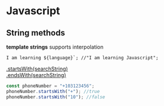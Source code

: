 # Javascript 

## String methods

**template strings** supports interpolation
```
I am learning ${language}`; //"I am learning Javascript"; 
```

[.startsWith(searchString)](https://developer.mozilla.org/en-US/docs/Web/JavaScript/Reference/Global_Objects/String/startsWith)\
[.endsWith(searchString)](https://developer.mozilla.org/en-US/docs/Web/JavaScript/Reference/Global_Objects/String/endsWith)

```javascript
const phoneNumber = "+103123456";
phoneNumber.startsWith("+"); //true
phoneNumber.startsWith("10"); //false
```

